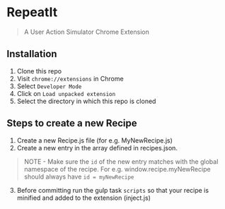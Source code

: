 # RepeatIt
> A User Action Simulator Chrome Extension



## Installation

1. Clone this repo
2. Visit `chrome://extensions` in Chrome
3. Select `Developer Mode`
4. Click on `Load unpacked extension`
5. Select the directory in which this repo is cloned



## Steps to create a new Recipe

1. Create a new Recipe.js file (for e.g. MyNewRecipe.js)
2. Create a new entry in the array defined in recipes.json. 
> NOTE - Make sure the `id` of the new entry matches with the global namespace of the recipe. For e.g. window.recipe.myNewRecipe should always have `id = myNewRecipe`
3. Before committing run the gulp task `scripts` so that your recipe is minified and added to the extension (inject.js)
